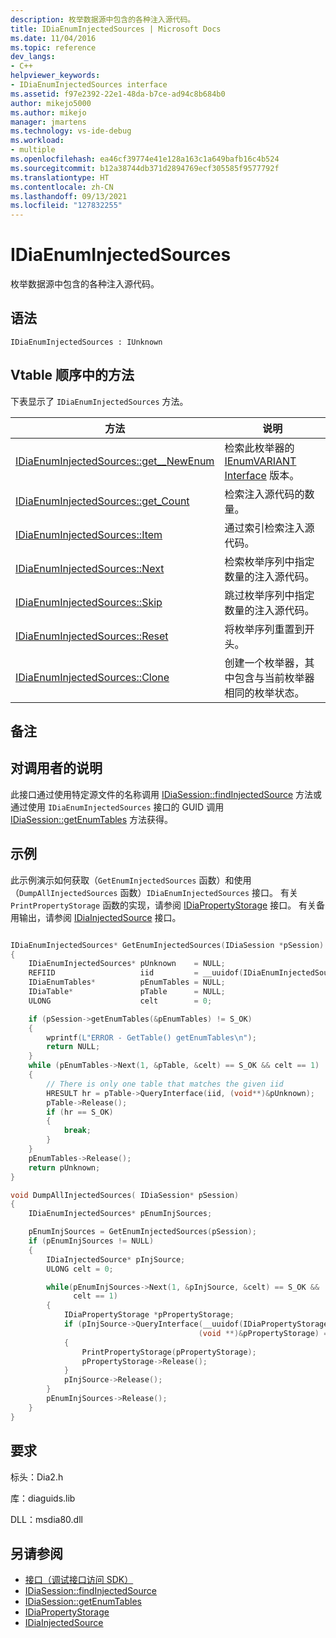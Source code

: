 ```yaml
---
description: 枚举数据源中包含的各种注入源代码。
title: IDiaEnumInjectedSources | Microsoft Docs
ms.date: 11/04/2016
ms.topic: reference
dev_langs:
- C++
helpviewer_keywords:
- IDiaEnumInjectedSources interface
ms.assetid: f97e2392-22e1-48da-b7ce-ad94c8b684b0
author: mikejo5000
ms.author: mikejo
manager: jmartens
ms.technology: vs-ide-debug
ms.workload:
- multiple
ms.openlocfilehash: ea46cf39774e41e128a163c1a649bafb16c4b524
ms.sourcegitcommit: b12a38744db371d2894769ecf305585f9577792f
ms.translationtype: HT
ms.contentlocale: zh-CN
ms.lasthandoff: 09/13/2021
ms.locfileid: "127832255"
---
```

# <a name="idiaenuminjectedsources"></a>IDiaEnumInjectedSources
枚举数据源中包含的各种注入源代码。

## <a name="syntax"></a>语法

```
IDiaEnumInjectedSources : IUnknown
```

## <a name="methods-in-vtable-order"></a>Vtable 顺序中的方法
下表显示了 `IDiaEnumInjectedSources` 方法。

|方法|说明|
|------------|-----------------|
|[IDiaEnumInjectedSources::get__NewEnum](../../debugger/debug-interface-access/idiaenuminjectedsources-get-newenum.md)|检索此枚举器的 [IEnumVARIANT Interface](/previous-versions/windows/desktop/api/oaidl/nn-oaidl-ienumvariant) 版本。|
|[IDiaEnumInjectedSources::get_Count](../../debugger/debug-interface-access/idiaenuminjectedsources-get-count.md)|检索注入源代码的数量。|
|[IDiaEnumInjectedSources::Item](../../debugger/debug-interface-access/idiaenuminjectedsources-item.md)|通过索引检索注入源代码。|
|[IDiaEnumInjectedSources::Next](../../debugger/debug-interface-access/idiaenuminjectedsources-next.md)|检索枚举序列中指定数量的注入源代码。|
|[IDiaEnumInjectedSources::Skip](../../debugger/debug-interface-access/idiaenuminjectedsources-skip.md)|跳过枚举序列中指定数量的注入源代码。|
|[IDiaEnumInjectedSources::Reset](../../debugger/debug-interface-access/idiaenuminjectedsources-reset.md)|将枚举序列重置到开头。|
|[IDiaEnumInjectedSources::Clone](../../debugger/debug-interface-access/idiaenuminjectedsources-clone.md)|创建一个枚举器，其中包含与当前枚举器相同的枚举状态。|

## <a name="remarks"></a>备注

## <a name="notes-for-callers"></a>对调用者的说明
此接口通过使用特定源文件的名称调用 [IDiaSession::findInjectedSource](../../debugger/debug-interface-access/idiasession-findinjectedsource.md) 方法或通过使用 `IDiaEnumInjectedSources` 接口的 GUID 调用 [IDiaSession::getEnumTables](../../debugger/debug-interface-access/idiasession-getenumtables.md) 方法获得。

## <a name="example"></a>示例
此示例演示如何获取（`GetEnumInjectedSources` 函数）和使用（`DumpAllInjectedSources` 函数）`IDiaEnumInjectedSources` 接口。 有关 `PrintPropertyStorage` 函数的实现，请参阅 [IDiaPropertyStorage](../../debugger/debug-interface-access/idiapropertystorage.md) 接口。 有关备用输出，请参阅 [IDiaInjectedSource](../../debugger/debug-interface-access/idiainjectedsource.md) 接口。

```C++

IDiaEnumInjectedSources* GetEnumInjectedSources(IDiaSession *pSession)
{
    IDiaEnumInjectedSources* pUnknown    = NULL;
    REFIID                   iid         = __uuidof(IDiaEnumInjectedSources);
    IDiaEnumTables*          pEnumTables = NULL;
    IDiaTable*               pTable      = NULL;
    ULONG                    celt        = 0;

    if (pSession->getEnumTables(&pEnumTables) != S_OK)
    {
        wprintf(L"ERROR - GetTable() getEnumTables\n");
        return NULL;
    }
    while (pEnumTables->Next(1, &pTable, &celt) == S_OK && celt == 1)
    {
        // There is only one table that matches the given iid
        HRESULT hr = pTable->QueryInterface(iid, (void**)&pUnknown);
        pTable->Release();
        if (hr == S_OK)
        {
            break;
        }
    }
    pEnumTables->Release();
    return pUnknown;
}

void DumpAllInjectedSources( IDiaSession* pSession)
{
    IDiaEnumInjectedSources* pEnumInjSources;

    pEnumInjSources = GetEnumInjectedSources(pSession);
    if (pEnumInjSources != NULL)
    {
        IDiaInjectedSource* pInjSource;
        ULONG celt = 0;

        while(pEnumInjSources->Next(1, &pInjSource, &celt) == S_OK &&
              celt == 1)
        {
            IDiaPropertyStorage *pPropertyStorage;
            if (pInjSource->QueryInterface(__uuidof(IDiaPropertyStorage),
                                          (void **)&pPropertyStorage) == S_OK)
            {
                PrintPropertyStorage(pPropertyStorage);
                pPropertyStorage->Release();
            }
            pInjSource->Release();
        }
        pEnumInjSources->Release();
    }
}
```

## <a name="requirements"></a>要求
标头：Dia2.h

库：diaguids.lib

DLL：msdia80.dll

## <a name="see-also"></a>另请参阅
- [接口（调试接口访问 SDK）](../../debugger/debug-interface-access/interfaces-debug-interface-access-sdk.md)
- [IDiaSession::findInjectedSource](../../debugger/debug-interface-access/idiasession-findinjectedsource.md)
- [IDiaSession::getEnumTables](../../debugger/debug-interface-access/idiasession-getenumtables.md)
- [IDiaPropertyStorage](../../debugger/debug-interface-access/idiapropertystorage.md)
- [IDiaInjectedSource](../../debugger/debug-interface-access/idiainjectedsource.md)
